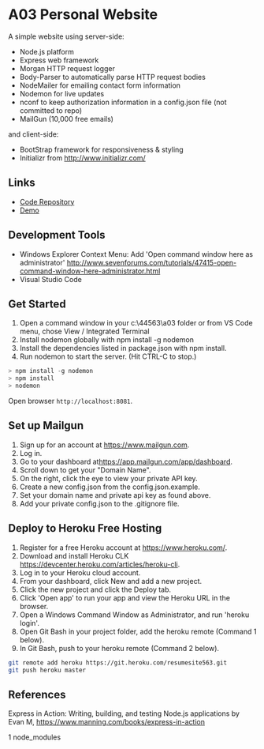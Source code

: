 # A03 Personal Website 

A simple website using server-side:

- Node.js platform
- Express web framework
- Morgan HTTP request logger
- Body-Parser to automatically parse HTTP request bodies
- NodeMailer for emailing contact form information
- Nodemon for live updates
- nconf to keep authorization information in a config.json file (not committed to repo)
- MailGun (10,000 free emails)

and client-side:

- BootStrap framework for responsiveness & styling
- Initializr from <http://www.initializr.com/>

## Links

- [Code Repository](https://github.com/profcase/a03)
- [Demo](https://resumesite563.herokuapp.com/)

## Development Tools

- Windows Explorer Context Menu: Add 'Open command window here as administrator'
 <http://www.sevenforums.com/tutorials/47415-open-command-window-here-administrator.html>
- Visual Studio Code

## Get Started

1. Open a command window in your c:\44563\a03 folder or from VS Code menu, chose View / Integrated Terminal
2. Install nodemon globally with npm install -g nodemon
3. Install the dependencies listed in package.json with npm install.
4. Run nodemon to start the server.  (Hit CTRL-C to stop.)

  ```Powershell
  > npm install -g nodemon
  > npm install
  > nodemon
  ```

Open browser `http://localhost:8081`.

## Set up Mailgun

1. Sign up for an account at <https://www.mailgun.com>.
1. Log in.
1. Go to your dashboard at<https://app.mailgun.com/app/dashboard>.
1. Scroll down to get your "Domain Name".  
1. On the right, click the eye to view your private API key.
1. Create a new config.json from the config.json.example.
1. Set your domain name and private api key as found above.
1. Add your private config.json to the .gitignore file.

## Deploy to Heroku Free Hosting

1. Register for a free Heroku account at <https://www.heroku.com/>.
1. Download and install Heroku CLK <https://devcenter.heroku.com/articles/heroku-cli>.
1. Log in to your Heroku cloud account.
1. From your dashboard, click New and add a new project.
1. Click the new project and click the Deploy tab.
1. Click 'Open app' to run your app and view the Heroku URL in the browser.
1. Open a Windows Command Window as Administrator, and run 'heroku login'.
1. Open Git Bash in your project folder, add the heroku remote (Command 1 below).
1. In Git Bash, push to your heroku remote (Command 2 below).

```Bash
git remote add heroku https://git.heroku.com/resumesite563.git
git push heroku master
```

## References

Express in Action: Writing, building, and testing Node.js applications
by Evan M, <https://www.manning.com/books/express-in-action>

1  node_modules
